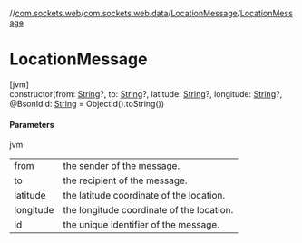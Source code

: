 //[com.sockets.web](../../../index.md)/[com.sockets.web.data](../index.md)/[LocationMessage](index.md)/[LocationMessage](-location-message.md)

# LocationMessage

[jvm]\
constructor(from: [String](https://kotlinlang.org/api/latest/jvm/stdlib/kotlin/-string/index.html)?, to: [String](https://kotlinlang.org/api/latest/jvm/stdlib/kotlin/-string/index.html)?, latitude: [String](https://kotlinlang.org/api/latest/jvm/stdlib/kotlin/-string/index.html)?, longitude: [String](https://kotlinlang.org/api/latest/jvm/stdlib/kotlin/-string/index.html)?, @BsonIdid: [String](https://kotlinlang.org/api/latest/jvm/stdlib/kotlin/-string/index.html) = ObjectId().toString())

#### Parameters

jvm

| | |
|---|---|
| from | the sender of the message. |
| to | the recipient of the message. |
| latitude | the latitude coordinate of the location. |
| longitude | the longitude coordinate of the location. |
| id | the unique identifier of the message. |
